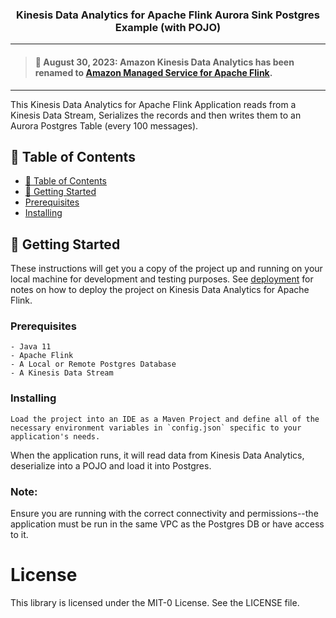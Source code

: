 <h3 align="center">Kinesis Data Analytics for Apache Flink Aurora Sink Postgres Example (with POJO)</h3>

<div align="center">


</div>


--------
>  #### 🚨 August 30, 2023: Amazon Kinesis Data Analytics has been renamed to [Amazon Managed Service for Apache Flink](https://aws.amazon.com/managed-service-apache-flink).

--------


<p>This Kinesis Data Analytics for Apache Flink Application reads from a Kinesis Data Stream, Serializes the records and then writes them to an Aurora Postgres Table (every 100 messages).
    <br>
</p>

## 📝 Table of Contents

- [📝 Table of Contents](#-table-of-contents)
- [🏁 Getting Started <a name = "getting_started"></a>](#-getting-started-)
- [Prerequisites](#prerequisites)
- [Installing](#installing)


## 🏁 Getting Started <a name = "getting_started"></a>

These instructions will get you a copy of the project up and running on your local machine for development and testing purposes. See [deployment](#deployment) for notes on how to deploy the project on Kinesis Data Analytics for Apache Flink.

### Prerequisites

```
- Java 11
- Apache Flink
- A Local or Remote Postgres Database
- A Kinesis Data Stream
```

### Installing


```
Load the project into an IDE as a Maven Project and define all of the necessary environment variables in `config.json` specific to your application's needs.

```

When the application runs, it will read data from Kinesis Data Analytics, deserialize into a POJO and load it into Postgres.


### Note:
Ensure you are running with the correct connectivity and permissions--the application must be run in the same VPC as the Postgres DB or have access to it.


# License
This library is licensed under the MIT-0 License. See the LICENSE file.